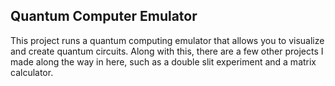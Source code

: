 ## Quantum Computer Emulator

This project runs a quantum computing emulator that allows you to visualize and create quantum circuits. Along with this, there are a few other projects I made along the way in here, such as a double slit experiment and a matrix calculator.

